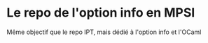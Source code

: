 # Le repo de l'option info en MPSI

Même objectif que le repo IPT, mais dédié à l'option info et l'OCaml